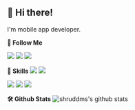 ## 👋  Hi there! 

I'm mobile app developer.

**🚀 Follow Me**

<a href="https://tech-carrot.tistory.com/"><img src="https://img.shields.io/badge/Blog-336699?logo=Bloglovin&logoColor=white"/></a>
<a href="https://www.instagram.com/dev_eun/"><img src="https://img.shields.io/badge/Instagram-8a3ab9?logo=Instagram&logoColor=white"/></a>
<a href="kyungeun.dev@gmail.com"><img src="https://img.shields.io/badge/Email-4285F4?logo=Gmail&logoColor=white"/></a>

**💪 Skills**
<img src="https://img.shields.io/badge/Android-3DDC84?logo=Android&logoColor=white"/>
<img src="https://img.shields.io/badge/iOS-000000?logo=iOS&logoColor=white"/>

<img src="https://img.shields.io/badge/Kotlin-7F52FF?logo=Kotlin&logoColor=white"/>
<img src="https://img.shields.io/badge/Java-34567C?logo=Java&logoColor=white"/>
<img src="https://img.shields.io/badge/Swift-F05138?logo=Swift&logoColor=white"/>


**🛠 Github Stats**
![shruddms's github stats](https://github-readme-stats.vercel.app/api?username=shruddms&show_icons=true)
